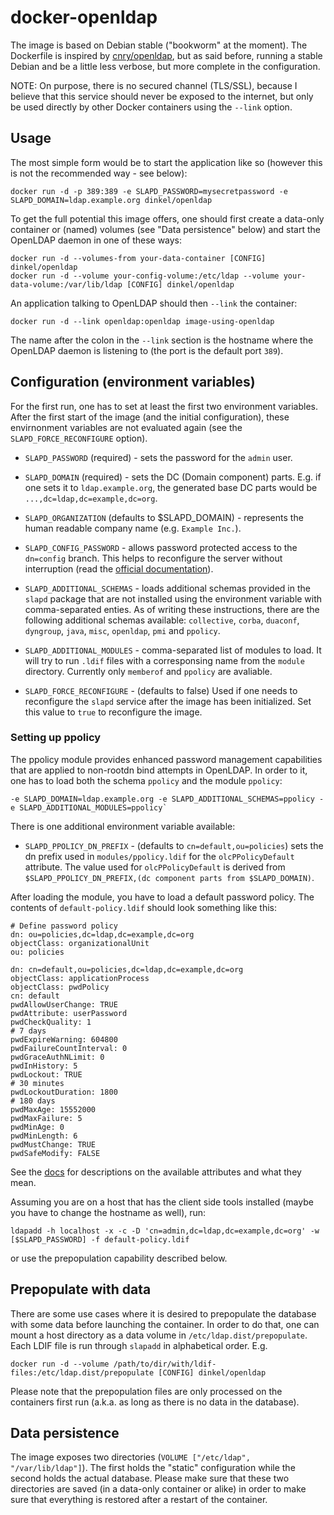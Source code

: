 docker-openldap
===============

The image is based on Debian stable ("bookworm" at the moment). The Dockerfile is
inspired by [cnry/openldap](https://registry.hub.docker.com/u/cnry/openldap/),
but as said before, running a stable Debian and be a little less verbose, but
more complete in the configuration.

NOTE: On purpose, there is no secured channel (TLS/SSL), because I believe that
this service should never be exposed to the internet, but only be used directly
by other Docker containers using the `--link` option.

Usage
-----

The most simple form would be to start the application like so (however this is
not the recommended way - see below):

    docker run -d -p 389:389 -e SLAPD_PASSWORD=mysecretpassword -e SLAPD_DOMAIN=ldap.example.org dinkel/openldap

To get the full potential this image offers, one should first create a data-only
container or (named) volumes (see "Data persistence" below) and start the 
OpenLDAP daemon in one of these ways:

    docker run -d --volumes-from your-data-container [CONFIG] dinkel/openldap
    docker run -d --volume your-config-volume:/etc/ldap --volume your-data-volume:/var/lib/ldap [CONFIG] dinkel/openldap

An application talking to OpenLDAP should then `--link` the container:

    docker run -d --link openldap:openldap image-using-openldap

The name after the colon in the `--link` section is the hostname where the
OpenLDAP daemon is listening to (the port is the default port `389`).

Configuration (environment variables)
-------------------------------------

For the first run, one has to set at least the first two environment variables.
After the first start of the image (and the initial configuration), these
envirnonment variables are not evaluated again (see the
`SLAPD_FORCE_RECONFIGURE` option).

* `SLAPD_PASSWORD` (required) - sets the password for the `admin` user.
* `SLAPD_DOMAIN` (required) - sets the DC (Domain component) parts. E.g. if one sets
it to `ldap.example.org`, the generated base DC parts would be `...,dc=ldap,dc=example,dc=org`.
* `SLAPD_ORGANIZATION` (defaults to $SLAPD_DOMAIN) - represents the human readable
company name (e.g. `Example Inc.`).
* `SLAPD_CONFIG_PASSWORD` - allows password protected access to the `dn=config`
branch. This helps to reconfigure the server without interruption (read the
[official documentation](http://www.openldap.org/doc/admin24/guide.html#Configuring%20slapd)).
* `SLAPD_ADDITIONAL_SCHEMAS` - loads additional schemas provided in the `slapd`
package that are not installed using the environment variable with comma-separated
enties. As of writing these instructions, there are the following additional schemas
available: `collective`, `corba`, `duaconf`, `dyngroup`, `java`, `misc`, `openldap`,
`pmi` and `ppolicy`.
* `SLAPD_ADDITIONAL_MODULES` - comma-separated list of modules to load. It will try
to run `.ldif` files with a corresponsing name from the `module` directory.
Currently only `memberof` and `ppolicy` are avaliable.

* `SLAPD_FORCE_RECONFIGURE` - (defaults to false)  Used if one needs to reconfigure
the `slapd` service after the image has been initialized.  Set this value to `true`
to reconfigure the image.

### Setting up ppolicy

The ppolicy module provides enhanced password management capabilities that are
applied to non-rootdn bind attempts in OpenLDAP. In order to it, one has to load
both the schema `ppolicy` and the module `ppolicy`:

    -e SLAPD_DOMAIN=ldap.example.org -e SLAPD_ADDITIONAL_SCHEMAS=ppolicy -e SLAPD_ADDITIONAL_MODULES=ppolicy`

There is one additional environment variable available:

* `SLAPD_PPOLICY_DN_PREFIX` - (defaults to `cn=default,ou=policies`) sets the dn
prefix used in `modules/ppolicy.ldif` for the `olcPPolicyDefault` attribute.  The
value used for `olcPPolicyDefault` is derived from `$SLAPD_PPOLICY_DN_PREFIX,(dc
component parts from $SLAPD_DOMAIN)`.

After loading the module, you have to load a default password policy. The 
contents of `default-policy.ldif` should look something like this:

```
# Define password policy
dn: ou=policies,dc=ldap,dc=example,dc=org
objectClass: organizationalUnit
ou: policies

dn: cn=default,ou=policies,dc=ldap,dc=example,dc=org
objectClass: applicationProcess
objectClass: pwdPolicy
cn: default
pwdAllowUserChange: TRUE
pwdAttribute: userPassword
pwdCheckQuality: 1
# 7 days
pwdExpireWarning: 604800
pwdFailureCountInterval: 0
pwdGraceAuthNLimit: 0
pwdInHistory: 5
pwdLockout: TRUE
# 30 minutes
pwdLockoutDuration: 1800
# 180 days
pwdMaxAge: 15552000
pwdMaxFailure: 5
pwdMinAge: 0
pwdMinLength: 6
pwdMustChange: TRUE
pwdSafeModify: FALSE
```

See the [docs](http://www.zytrax.com/books/ldap/ch6/ppolicy.html) for descriptions
on the available attributes and what they mean.

Assuming you are on a host that has the client side tools installed (maybe you 
have to change the hostname as well), run:

    ldapadd -h localhost -x -c -D 'cn=admin,dc=ldap,dc=example,dc=org' -w [$SLAPD_PASSWORD] -f default-policy.ldif

or use the prepopulation capability described below.

Prepopulate with data
---------------------

There are some use cases where it is desired to prepopulate the database with 
some data before launching the container. In order to do that, one can mount a 
host directory as a data volume in `/etc/ldap.dist/prepopulate`. Each LDIF file 
is run through `slapadd` in alphabetical order. E.g.

    docker run -d --volume /path/to/dir/with/ldif-files:/etc/ldap.dist/prepopulate [CONFIG] dinkel/openldap

Please note that the prepopulation files are only processed on the containers 
first run (a.k.a. as long as there is no data in the database).

Data persistence
----------------

The image exposes two directories (`VOLUME ["/etc/ldap", "/var/lib/ldap"]`).
The first holds the "static" configuration while the second holds the actual
database. Please make sure that these two directories are saved (in a data-only
container or alike) in order to make sure that everything is restored after a
restart of the container.
